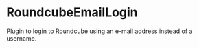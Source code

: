 RoundcubeEmailLogin
===================

Plugin to login to Roundcube using an e-mail address instead of a username.
